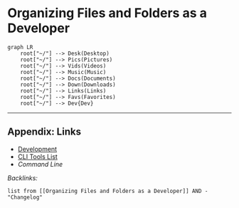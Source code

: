 # Organizing Files and Folders as a Developer

````mermaid
graph LR
	root["~/"] --> Desk(Desktop)
	root["~/"] --> Pics(Pictures)
	root["~/"] --> Vids(Videos)
	root["~/"] --> Music(Music)
	root["~/"] --> Docs(Documents)
	root["~/"] --> Down(Downloads)
	root["~/"] --> Links(Links)
	root["~/"] --> Favs(Favorites)
	root["~/"] --> Dev{Dev}
````

---

## Appendix: Links

* [Development](../2-Areas/MOCs/Development.md)
* [CLI Tools List](../2-Areas/Lists/CLI%20Tools%20List.md)
* *Command Line*

*Backlinks:*

````dataview
list from [[Organizing Files and Folders as a Developer]] AND -"Changelog"
````

